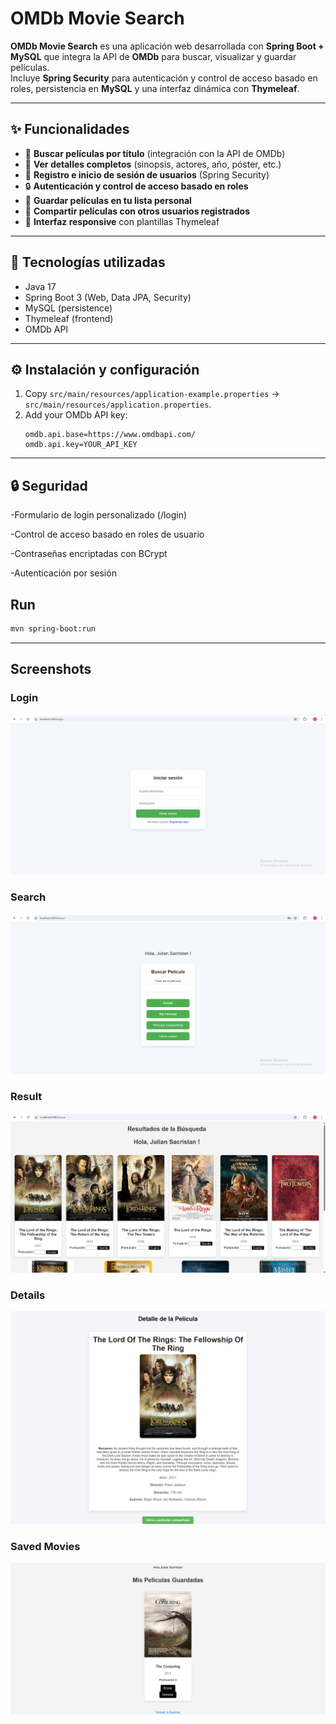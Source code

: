 # OMDb Movie Search 

**OMDb Movie Search** es una aplicación web desarrollada con **Spring Boot + MySQL** que integra la API de **OMDb** para buscar, visualizar y guardar películas.  
Incluye **Spring Security** para autenticación y control de acceso basado en roles, persistencia en **MySQL** y una interfaz dinámica con **Thymeleaf**.  

---

## ✨ Funcionalidades  

* 🔎 **Buscar películas por título** (integración con la API de OMDb)  
* 📖 **Ver detalles completos** (sinopsis, actores, año, póster, etc.)  
* 👤 **Registro e inicio de sesión de usuarios** (Spring Security)  
* 🔒 **Autenticación y control de acceso basado en roles**  
* 💾 **Guardar películas en tu lista personal**  
* 🤝 **Compartir películas con otros usuarios registrados**  
* 🎨 **Interfaz responsive** con plantillas Thymeleaf  

---

## 🚀 Tecnologías utilizadas  

- Java 17  
- Spring Boot 3 (Web, Data JPA, Security)  
- MySQL (persistence)  
- Thymeleaf (frontend)  
- OMDb API  

---

## ⚙️ Instalación y configuración  
1. Copy `src/main/resources/application-example.properties` → `src/main/resources/application.properties`.
2. Add your OMDb API key:
   ```properties
   omdb.api.base=https://www.omdbapi.com/
   omdb.api.key=YOUR_API_KEY
   ```

---

## 🔒 Seguridad

   -Formulario de login personalizado (/login)

   -Control de acceso basado en roles de usuario

   -Contraseñas encriptadas con BCrypt

   -Autenticación por sesión

## Run
```bash
mvn spring-boot:run
```
---

## Screenshots

### Login
![Login](docs/screenshots/login.png)

### Search
![Search](docs/screenshots/search.png)

### Result
![Result](docs/screenshots/result.png)

### Details
![Details](docs/screenshots/details.png)

### Saved Movies
![Saved](docs/screenshots/saved.png)
